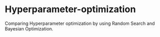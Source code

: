 # Hyperparameter-optimization

Comparing Hyperparameter optimization by using Random Search and Bayesian Optimization.
